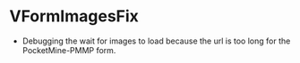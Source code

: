 # VFormImagesFix
- Debugging the wait for images to load because the url is too long for the PocketMine-PMMP form.
